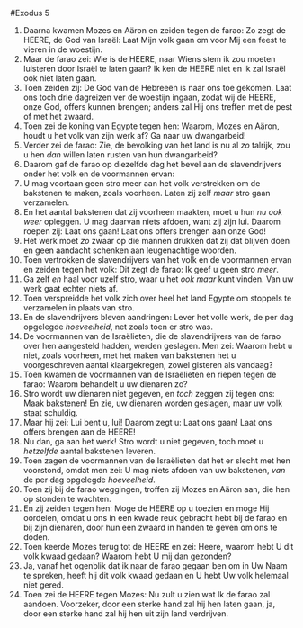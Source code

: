 #Exodus 5
1. Daarna kwamen Mozes en Aäron en zeiden tegen de farao: Zo zegt de HEERE, de God van Israël: Laat Mijn volk gaan om voor Mij een feest te vieren in de woestijn.
2. Maar de farao zei: Wie is de HEERE, naar Wiens stem ik zou moeten luisteren door Israël te laten gaan? Ik ken de HEERE niet en ik zal Israël ook niet laten gaan.
3. Toen zeiden zij: De God van de Hebreeën is naar ons toe gekomen. Laat ons toch drie dagreizen ver de woestijn ingaan, zodat wij de HEERE, onze God, offers kunnen brengen; anders zal Hij ons treffen met de pest of met het zwaard.
4. Toen zei de koning van Egypte tegen hen: Waarom, Mozes en Aäron, houdt u het volk van zijn werk af? Ga naar uw dwangarbeid!
5. Verder zei de farao: Zie, de bevolking van het land is nu al *zo* talrijk, zou u hen *dan* willen laten rusten van hun dwangarbeid?
6. Daarom gaf de farao op diezelfde dag het bevel aan de slavendrijvers onder het volk en de voormannen ervan:
7. U mag voortaan geen stro meer aan het volk verstrekken om de bakstenen te maken, zoals voorheen. Laten zij zelf *maar* stro gaan verzamelen.
8. En het aantal bakstenen dat zij voorheen maakten, moet u hun *nu ook weer* opleggen. U mag daarvan niets afdoen, want zij zijn lui. Daarom roepen zij: Laat ons gaan! Laat ons offers brengen aan onze God!
9. Het werk moet *zo* zwaar op die mannen drukken dat zij dat blijven doen en geen aandacht schenken aan leugenachtige woorden.
10. Toen vertrokken de slavendrijvers van het volk en de voormannen ervan en zeiden tegen het volk: Dit zegt de farao: Ik geef u geen stro *meer*.
11. Ga zelf *en* haal voor uzelf stro, waar u het *ook maar* kunt vinden. Van uw werk gaat echter niets af.
12. Toen verspreidde het volk zich over heel het land Egypte om stoppels te verzamelen in plaats van stro.
13. En de slavendrijvers bleven aandringen: Lever het volle werk, de per dag opgelegde *hoeveelheid*, net zoals toen er stro was.
14. De voormannen van de Israëlieten, die de slavendrijvers van de farao over hen aangesteld hadden, werden geslagen. Men zei: Waarom hebt u niet, zoals voorheen, met het maken van bakstenen het u voorgeschreven aantal klaargekregen, zowel gisteren als vandaag?
15. Toen kwamen de voormannen van de Israëlieten en riepen tegen de farao: Waarom behandelt u uw dienaren zo?
16. Stro wordt uw dienaren niet gegeven, en *toch* zeggen zij tegen ons: Maak bakstenen! En zie, uw dienaren worden geslagen, maar uw volk staat schuldig.
17. Maar hij zei: Lui bent u, lui! Daarom zegt u: Laat ons gaan! Laat ons offers brengen aan de HEERE!
18. Nu dan, ga aan het werk! Stro wordt u niet gegeven, toch moet u *hetzelfde* aantal bakstenen leveren.
19. Toen zagen de voormannen van de Israëlieten dat het er slecht met hen voorstond, omdat men zei: U mag niets afdoen van uw bakstenen, *van* de per dag opgelegde *hoeveelheid*.
20. Toen zij bij de farao weggingen, troffen zij Mozes en Aäron aan, die hen op stonden te wachten.
21. En zij zeiden tegen hen: Moge de HEERE op u toezien en moge Hij oordelen, omdat u ons in een kwade reuk gebracht hebt bij de farao en bij zijn dienaren, door hun een zwaard in handen te geven om ons te doden.
22. Toen keerde Mozes terug tot de HEERE en zei: Heere, waarom hebt U dit volk kwaad gedaan? Waarom hebt U mij dan gezonden?
23. Ja, vanaf het ogenblik dat ik naar de farao gegaan ben om in Uw Naam te spreken, heeft hij dit volk kwaad gedaan en U hebt Uw volk helemaal niet gered.
24. Toen zei de HEERE tegen Mozes: Nu zult u zien wat Ik de farao zal aandoen. Voorzeker, door een sterke hand zal hij hen laten gaan, ja, door een sterke hand zal hij hen uit zijn land verdrijven.
